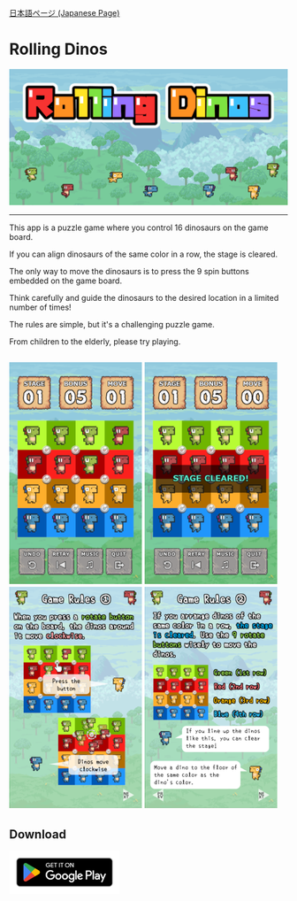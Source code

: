 [日本語ページ (Japanese Page)](rollingdinosjp.md)

# Rolling Dinos

![title](img/titleen.png)

---
This app is a puzzle game where you control 16 dinosaurs on the game board. 

If you can align dinosaurs of the same color in a row, the stage is cleared.

The only way to move the dinosaurs is to press the 9 spin buttons embedded on the game board. 

Think carefully and guide the dinosaurs to the desired location in a limited number of times!

The rules are simple, but it's a challenging puzzle game. 

From children to the elderly, please try playing.

![screenshot2](img/screenshot02en.png)
![screenshot3](img/screenshot03en.png)
![Rule1](img/rule1en.png)
![Rule2](img/rule2en.png)
---

## Download

[<img src="img/google-play-badge_en.png" width="200">](https://play.google.com/store/apps/details?id=jp.example.rollingdinos)

